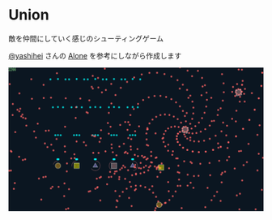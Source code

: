 # Union
敵を仲間にしていく感じのシューティングゲーム  

[@yashihei](https://github.com/yashihei)
さんの
[Alone](https://github.com/yashihei/Alone)
を参考にしながら作成します  

![](ss.png)